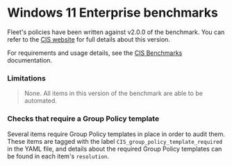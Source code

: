 # Windows 11 Enterprise benchmarks

Fleet's policies have been written against v2.0.0 of the benchmark. You can refer to the [CIS website](https://www.cisecurity.org/cis-benchmarks) for full details about this version.

For requirements and usage details, see the [CIS Benchmarks](https://fleetdm.com/docs/using-fleet/cis-benchmarks) documentation.

### Limitations

> None. All items in this version of the benchmark are able to be automated.


### Checks that require a Group Policy template

Several items require Group Policy templates in place in order to audit them.
These items are tagged with the label `CIS_group_policy_template_required` in the YAML file, and details about the required Group Policy templates can be found in each item's `resolution`.